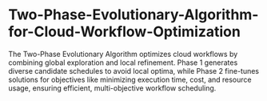 # Two-Phase-Evolutionary-Algorithm-for-Cloud-Workflow-Optimization
The Two-Phase Evolutionary Algorithm optimizes cloud workflows by combining global exploration and local refinement. Phase 1 generates diverse candidate schedules to avoid local optima, while Phase 2 fine-tunes solutions for objectives like minimizing execution time, cost, and resource usage, ensuring efficient, multi-objective workflow scheduling.
